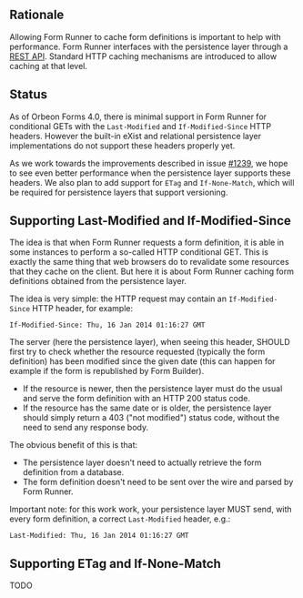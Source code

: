 ## Rationale

Allowing Form Runner to cache form definitions is important to help with performance. Form Runner interfaces with the persistence layer through a [REST API](http://wiki.orbeon.com/forms/doc/developer-guide/form-runner/persistence-api). Standard HTTP caching mechanisms are introduced to allow caching at that level.

## Status

As of Orbeon Forms 4.0, there is minimal support in Form Runner for conditional GETs with the `Last-Modified` and `If-Modified-Since` HTTP headers. However the built-in eXist and relational persistence layer implementations do not support these headers properly yet.

As we work towards the improvements described in issue [#1239](https://github.com/orbeon/orbeon-forms/issues/1239), we hope to see even better performance when the persistence layer supports these headers. We also plan to add support for `ETag` and `If-None-Match`, which will be required for persistence layers that support versioning.

## Supporting Last-Modified and If-Modified-Since

The idea is that when Form Runner requests a form definition, it is able in some instances to perform a so-called HTTP conditional GET. This is exactly the same thing that web browsers do to revalidate some resources that they cache on the client. But here it is about Form Runner caching form definitions obtained from the persistence layer.

The idea is very simple: the HTTP request may contain an `If-Modified-Since` HTTP header, for example:

    If-Modified-Since: Thu, 16 Jan 2014 01:16:27 GMT

The server (here the persistence layer), when seeing this header, SHOULD first try to check whether the resource requested (typically the form definition) has been modified since the given date (this can happen for example if the form is republished by Form Builder).

- If the resource is newer, then the persistence layer must do the usual and serve the form definition with an HTTP 200 status code.
- If the resource has the same date or is older, the persistence layer should simply return a 403 ("not modified") status code, without the need to send any response body.

The obvious benefit of this is that:

- The persistence layer doesn't need to actually retrieve the form definition from a database.
- The form definition doesn't need to be sent over the wire and parsed by Form Runner.

Important note: for this work work, your persistence layer MUST send, with every form definition, a correct `Last-Modified` header, e.g.:

    Last-Modified: Thu, 16 Jan 2014 01:16:27 GMT

## Supporting ETag and If-None-Match

TODO
